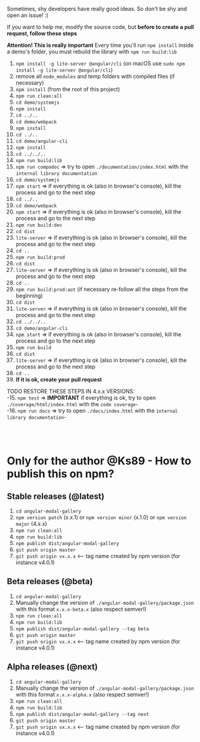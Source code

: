 Sometimes, shy developers have really good ideas. So don't be shy and open an issue! :)

If you want to help me, modify the source code, but **before to create a pull request, follow these steps**

**Attention! This is really important**
Every time you'll run `npm install` inside a demo's folder, you must rebuild the library with `npm run build:lib`


1. `npm install -g lite-server @angular/cli` (on macOS use `sudo npm install -g lite-server @angular/cli`)
2. remove all `node_modules` and temp folders with compiled files (if necessary)
3. `npm install` (from the root of this project)
4. `npm run clean:all`
5. `cd demo/systemjs`
6. `npm install`
7. `cd ../..`
8. `cd demo/webpack`
9. `npm install`
10. `cd ../..`
11. `cd demo/angular-cli`
12. `npm install`
13. `cd ../../..`
14. `npm run build:lib`
17. `npm run compodoc` => try to open `./documentation/index.html` with the `internal library documentation`
18. `cd demo/systemjs`
19. `npm start` => if everything is ok (also in browser's console), kill the process and go to the next step
20. `cd ../..`
21. `cd demo/webpack`
22. `npm start` => if everything is ok (also in browser's console), kill the process and go to the next step
23. `npm run build:dev`
24. `cd dist`
25. `lite-server` => if everything is ok (also in browser's console), kill the process and go to the next step
26. `cd ..`
27. `npm run build:prod`
28. `cd dist`
29. `lite-server` => if everything is ok (also in browser's console), kill the process and go to the next step
30. `cd ..`
31. `npm run build:prod:aot` (if necessary re-follow all the steps from the beginning)
32. `cd dist`
33. `lite-server` => if everything is ok (also in browser's console), kill the process and go to the next step
34. `cd ../../..`
35. `cd demo/angular-cli`
36. `npm start` => if everything is ok (also in browser's console), kill the process and go to the next step
37. `npm run build`
38. `cd dist`
39. `lite-server` => if everything is ok (also in browser's console), kill the process and go to the next step
40. `cd ..`
41. **If it is ok, create your pull request**

TODO RESTORE THESE STEPS IN 4.x.x VERSIONS:<br>
-15. `npm test` => **IMPORTANT** if everything is ok, try to open `./coverage/html/index.html` with the `code coverage`-<br>
-16. `npm run docs` => try to open `./docs/index.html` with the `internal library documentation`-
<br>
<br>
<br>
<br>

# Only for the author @Ks89 - How to publish this on npm?

## Stable releases (@latest)
1. `cd angular-modal-gallery`
2. `npm version patch` (x.x.1) or `npm version minor` (x.1.0) or `npm version major` (4.x.x)
3. `npm run clean:all`
4. `npm run build:lib`
5. `npm publish dist/angular-modal-gallery`
6. `git push origin master`
7. `git push origin vx.x.x`  <-- tag name created by npm version (for instance v4.0.1)

## Beta releases (@beta)
1. `cd angular-modal-gallery`
2. Manually change the version of `./angular-modal-gallery/package.json` with this format `x.x.x-beta.x` (also respect semver!)
3. `npm run clean:all`
4. `npm run build:lib`
5. `npm publish dist/angular-modal-gallery --tag beta`
6. `git push origin master`
7. `git push origin vx.x.x`  <-- tag name created by npm version (for instance v4.0.1)


## Alpha releases (@next)
1. `cd angular-modal-gallery`
2. Manually change the version of `./angular-modal-gallery/package.json` with this format `x.x.x-alpha.x` (also respect semver!)
3. `npm run clean:all`
4. `npm run build:lib`
5. `npm publish dist/angular-modal-gallery --tag next`
6. `git push origin master`
7. `git push origin vx.x.x`  <-- tag name created by npm version (for instance v4.0.1)

